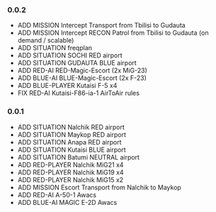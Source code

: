 ### 0.0.2

* ADD MISSION Intercept Transport from Tbilisi to Gudauta
* ADD MISSION Intercept RECON Patrol from Tbilisi to Gudauta (on demand / scalable)
* ADD SITUATION freqplan
* ADD SITUATION SOCHI RED airport
* ADD SITUATION GUDAUTA BLUE airport
* ADD RED-AI RED-Magic-Escort (2x MiG-23)
* ADD BLUE-AI BLUE-Magic-Escort (2x F-23)
* ADD BLUE-PLAYER Kutaisi F-5 x4
* FIX RED-AI Kutaisi-F86-ia-1 AirToAir rules

### 0.0.1 

* ADD SITUATION Nalchik RED airport
* ADD SITUATION Maykop RED airport
* ADD SITUATION Anapa RED airport
* ADD SITUATION Kutaisi BLUE airport
* ADD SITUATION Batumi NEUTRAL airport
* ADD RED-PLAYER Nalchik MiG21 x4
* ADD RED-PLAYER Nalchik MiG19 x4
* ADD RED-PLAYER Nalchik MiG15 x2
* ADD MISSION Escort Transport from Nalchik to Maykop
* ADD RED-AI A-50-1 Awacs
* ADD BLUE-AI MAGIC E-2D Awacs
